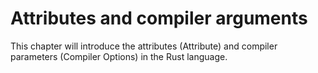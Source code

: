 # Attributes and compiler arguments

This chapter will introduce the attributes (Attribute) and compiler parameters (Compiler Options) in the Rust language.
